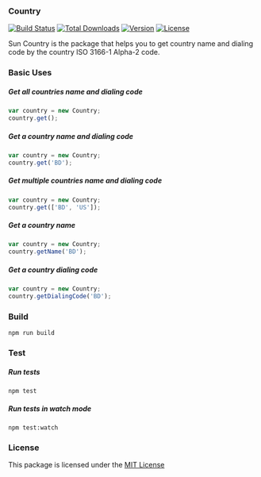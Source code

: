 ### Country

[![Build Status](https://travis-ci.org/IftekherSunny/Country-For-JS.svg?branch=master)](https://travis-ci.org/IftekherSunny/Country-For-JS) [![Total Downloads](https://img.shields.io/npm/dt/sun-country.svg)](https://www.npmjs.com/package/sun-country) [![Version](https://img.shields.io/npm/v/sun-country.svg)](https://www.npmjs.com/package/sun-country) [![License](https://img.shields.io/github/license/iftekhersunny/country-for-js.svg)](https://github.com/iftekhersunny/Country-For-JS/blob/master/LICENSE)

Sun Country is the package that helps you to get country name and dialing code by the country ISO 3166-1 Alpha-2 code.

### Basic Uses

##### Get all countries name and dialing code

```javascript
var country = new Country;
country.get();
```

##### Get a country name and dialing code

```javascript
var country = new Country;
country.get('BD');
```

##### Get multiple countries name and dialing code

```javascript
var country = new Country;
country.get(['BD', 'US']);
```

##### Get a country name

```javascript
var country = new Country;
country.getName('BD');
```

##### Get a country dialing code

```javascript
var country = new Country;
country.getDialingCode('BD');
```

### Build

```
npm run build
```

### Test

##### Run tests

```
npm test
```

##### Run tests in watch mode

```
npm test:watch
```

### License
This package is licensed under the [MIT License](https://github.com/iftekhersunny/Country-For-JS/blob/master/LICENSE)